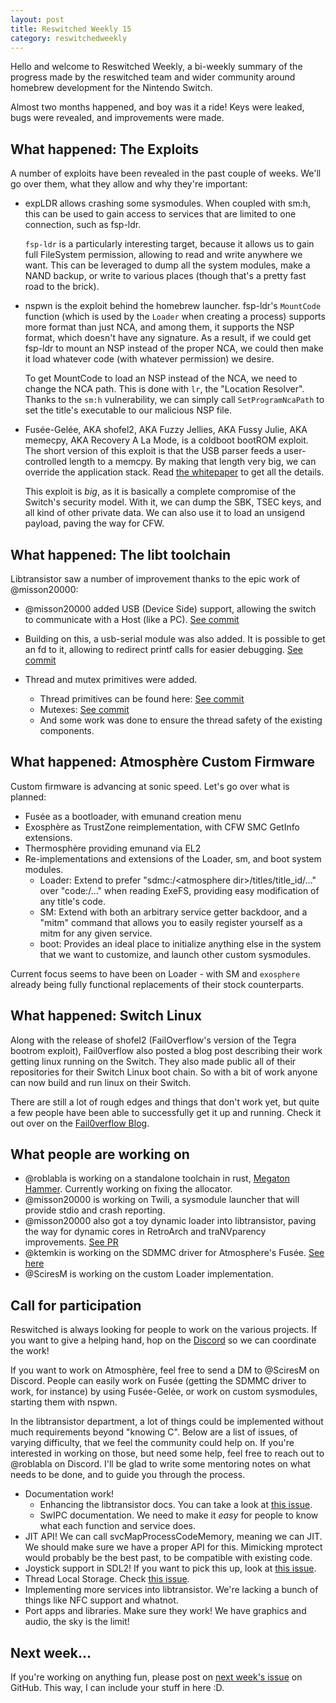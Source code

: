 ```yaml
---
layout: post
title: Reswitched Weekly 15
category: reswitchedweekly
---
```


Hello and welcome to Reswitched Weekly, a bi-weekly summary of the progress
made by the reswitched team and wider community around homebrew development for
the Nintendo Switch.

Almost two months happened, and boy was it a ride! Keys were leaked, bugs were
revealed, and improvements were made.

## What happened: The Exploits

A number of exploits have been revealed in the past couple of weeks. We'll go
over them, what they allow and why they're important:

- expLDR allows crashing some sysmodules. When coupled with sm:h, this can be
  used to gain access to services that are limited to one connection, such as
  fsp-ldr.

  `fsp-ldr` is a particularly interesting target, because it allows us to gain
  full FileSystem permission, allowing to read and write anywhere we want. This
  can be leveraged to dump all the system modules, make a NAND backup, or write
  to various places (though that's a pretty fast road to the brick).

- nspwn is the exploit behind the homebrew launcher. fsp-ldr's `MountCode`
  function (which is used by the `Loader` when creating a process)
  supports more format than just NCA, and among them, it supports the NSP
  format, which doesn't have any signature. As a result, if we could get fsp-ldr
  to mount an NSP instead of the proper NCA, we could then make it load whatever
  code (with whatever permission) we desire.

  To get MountCode to load an NSP instead of the NCA, we need to change the NCA
  path. This is done with `lr`, the "Location Resolver". Thanks to the `sm:h`
  vulnerability, we can simply call `SetProgramNcaPath` to set the title's
  executable to our malicious NSP file.

- Fusée-Gelée, AKA shofel2, AKA Fuzzy Jellies, AKA Fussy Julie, AKA memecpy,
  AKA Recovery A La Mode, is a coldboot bootROM exploit. The short version of
  this exploit is that the USB parser feeds a user-controlled length to a
  memcpy. By making that length very big, we can override the application stack.
  Read [the whitepaper](https://github.com/reswitched/fusee-launcher/blob/master/report/fusee_gelee.md)
  to get all the details.

  This exploit is *big*, as it is basically a complete compromise of the Switch's
  security model. With it, we can dump the SBK, TSEC keys, and all kind of other
  private data. We can also use it to load an unsigend payload, paving the way
  for CFW.

## What happened: The libt toolchain

Libtransistor saw a number of improvement thanks to the epic work of @misson20000:

- @misson20000 added USB (Device Side) support, allowing the switch to
  communicate with a Host (like a PC). [See commit](https://github.com/reswitched/libtransistor/commit/1da51fe55c5c5f65d3435b35cb4be5c19490008b)

- Building on this, a usb-serial module was also added. It is possible to get an
  fd to it, allowing to redirect printf calls for easier debugging. [See commit](https://github.com/reswitched/libtransistor/commit/5402efbfac3299b52e3e84ae72d5fa6c9ba00ffb)

- Thread and mutex primitives were added.
  - Thread primitives can be found here: [See commit](https://github.com/reswitched/libtransistor/commit/7f7ac8586b30d77c3f6ec62318614427e2ba3bc2)
  - Mutexes: [See commit](https://github.com/reswitched/libtransistor/commit/5ee8dcc540beb87dd887eaf5af188202c99b509a)
  - And some work was done to ensure the thread safety of the existing components.

## What happened: Atmosphère Custom Firmware

Custom firmware is advancing at sonic speed. Let's go over what is planned:

- Fusée as a bootloader, with emunand creation menu
- Exosphère as TrustZone reimplementation, with CFW SMC GetInfo extensions.
- Thermosphère providing emunand via EL2
- Re-implementations and extensions of the Loader, sm, and boot system modules.
  - Loader: Extend to prefer "sdmc:/\<atmosphere dir\>/titles/title\_id/..."
    over "code:/..." when reading ExeFS, providing easy modification of any
    title's code.
  - SM: Extend with both an arbitrary service getter backdoor, and a "mitm"
    command that allows you to easily register yourself as a mitm for any given
    service.
  - boot: Provides an ideal place to initialize anything else in the system that
    we want to customize, and launch other custom sysmodules.

Current focus seems to have been on Loader - with SM and `exosphere` already
being fully functional replacements of their stock counterparts.

## What happened: Switch Linux

Along with the release of shofel2 (FailOverflow's version of the Tegra bootrom exploit), Fail0verflow also posted a blog post 
describing their work getting linux running on the Switch. They also made public all of their repositories for their Switch Linux 
boot chain. So with a bit of work anyone can now build and run linux on their Switch.

There are still a lot of rough edges and things that don't work yet, but quite a few people have been able to successfully get it 
up and running. Check it out over on the [Fail0verflow Blog](https://fail0verflow.com/blog/2018/shofel2/).

## What people are working on

- @roblabla is working on a standalone toolchain in rust, [Megaton Hammer](https://github.com/roblabla/megaton-hammer). Currently working on fixing the allocator.
- @misson20000 is working on Twili, a sysmodule launcher that will provide
  stdio and crash reporting.
- @misson20000 also got a toy dynamic loader into libtransistor, paving the way
  for dynamic cores in RetroArch and traNVparency improvements. [See PR](https://github.com/reswitched/libtransistor/pull/143)
- @ktemkin is working on the SDMMC driver for Atmosphere's Fusée. [See here](https://github.com/Atmosphere-NX/Atmosphere/blob/alt_sdmmc/fusee/fusee-primary/src/sdmmc.c)
- @SciresM is working on the custom Loader implementation.

## Call for participation

Reswitched is always looking for people to work on the various projects. If you
want to give a helping hand, hop on the [Discord] so we can coordinate the work!

If you want to work on Atmosphère, feel free to send a DM to @SciresM on
Discord. People can easily work on Fusée (getting the SDMMC driver to work, for
instance) by using Fusée-Gelée, or work on custom sysmodules, starting them with
nspwn.

In the libtransistor department, a lot of things could be implemented without
much requirements beyond "knowing C". Below are a list of issues, of varying
difficulty, that we feel the community could help on. If you're interested in
working on those, but need some help, feel free to reach out to @roblabla on
Discord. I'll be glad to write some mentoring notes on what needs to be done,
and to guide you through the process.

- Documentation work!
  - Enhancing the libtransistor docs. You can take a look at
    [this issue](https://github.com/reswitched/libtransistor/issues/89).
  - SwIPC documentation. We need to make it *easy* for people to know what each
    function and service does.
- JIT API! We can call svcMapProcessCodeMemory, meaning we can
  JIT. We should make sure we have a proper API for this. Mimicking mprotect
  would probably be the best past, to be compatible with existing code.
- Joystick support in SDL2! If you want to pick this up, look at [this issue](https://github.com/reswitched/sdl-libtransistor/issues/1).
- Thread Local Storage. Check [this issue](https://github.com/reswitched/libtransistor/issues/91).
- Implementing more services into libtransistor. We're lacking a bunch of things
  like NFC support and whatnot.
- Port apps and libraries. Make sure they work! We have graphics and audio, the
  sky is the limit!

## Next week...

If you're working on anything fun, please post on [next week's issue] on GitHub.
This way, I can include your stuff in here :D.

[next week's issue]: https://github.com/ReswitchedWeekly/ReswitchedWeekly.github.io/issues/35
[Discord]: https://discordapp.com/invite/DThbZ7z
